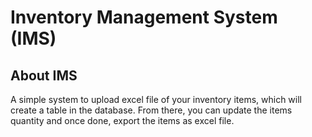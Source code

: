# Inventory Management System (IMS)

## About IMS

A simple system to upload excel file of your inventory items, which will create a table in the database. From there, you can update the items quantity and once done, export the items as excel file.
